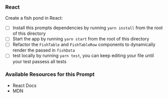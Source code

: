 ### React

Create a fish pond in React:

- [ ] Install this prompts dependencies by running `yarn install` from the root of this directory
- [ ] Start the app by running `yarn start` from the root of this directory
- [ ] Refactor the `FishTable` and `FishTableRow` components to dynamically render the passed in `fishData`
- [ ] test locally by running `yarn test`, you can keep editing your file until your test passess all tests

### Available Resources for this Prompt

- React Docs
- MDN
